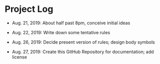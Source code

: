 # Project Log

- Aug. 21, 2019: About half past 8pm, conceive initial ideas

- Aug. 22, 2019: Write down some tentative rules

- Aug. 26, 2019: Decide present version of rules; design body symbols

- Aug. 27, 2019: Create this GitHub Repository for documentation; add license
